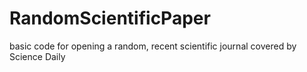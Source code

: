 # RandomScientificPaper
basic code for opening a random, recent scientific journal covered by Science Daily
